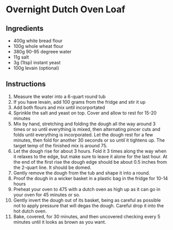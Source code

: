 # Overnight Dutch Oven Loaf

## Ingredients

* 400g white bread flour
* 100g whole wheat flour
* 380g 90-95 degreee water
* 11g salt
* 3g (1tsp) instant yeast
* 100g levain (optional)

## Instructions

1. Measure the water into a 6-quart round tub
1. If you have levain, add 100 grams from the fridge and stir it up
1. Add both flours and mix until incorportated
1. Sprinkle the salt and yeast on top. Cover and allow to rest for 15-20 minutes
1. Mix by hand, stretching and folding the dough all the way around 3 times or so until everything is mixed, then alternating pincer cuts and folds until everything is incorporated. Let the dough rest for a few minutes, then fold for another 30 seconds or so until it tightens up. The target temp of the finished mix is around 75.
1. Let the dough rise for about 3 hours. Fold it 3 times along the way when it relaxes to the edge, but make sure to leave it alone for the last hour. At the end of the first rise the dough edge should be about 0.5 inches from the 2-quart line. It should be domed.
1. Gently remove the dough from the tub and shape it into a round.
1. Proof the dough in a wicker basket in a plastic bag in the fridge for 10-14 hours
1. Preheat your oven to 475 with a dutch oven as high up as it can go in your oven for 45 minutes or so.
1. Gently invert the dough out of its basket, being as careful as possible not to apply pressure that will degas the dough. Careful drop it into the hot dutch oven.
1. Bake, covered, for 30 minutes, and then uncovered checking every 5 minutes until it looks as brown as you want.
